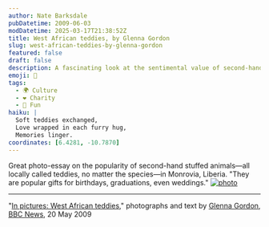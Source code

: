 ```yaml
---
author: Nate Barksdale
pubDatetime: 2009-06-03
modDatetime: 2025-03-17T21:38:52Z
title: West African teddies, by Glenna Gordon
slug: west-african-teddies-by-glenna-gordon
featured: false
draft: false
description: A fascinating look at the sentimental value of second-hand stuffed animals, affectionately known as "teddies," in Monrovia, Liberia.
emoji: 🧸
tags:
  - 🌍 Culture
  - ❤️ Charity
  - 🎈 Fun
haiku: |
  Soft teddies exchanged,  
  Love wrapped in each furry hug,  
  Memories linger.
coordinates: [6.4281, -10.7870]
---
```


Great photo-essay on the popularity of second-hand stuffed animals—all locally called teddies, no matter the species—in Monrovia, Liberia. "They are popular gifts for birthdays, graduations, even weddings." [![photo](http://culture-making.com/media/_45766908_01_img_7513ed_766.jpg)](http://news.bbc.co.uk/2/hi/in_pictures/8046756.stm)

---

"[In pictures: West African teddies](http://news.bbc.co.uk/2/hi/in_pictures/8046756.stm)," photographs and text by [Glenna Gordon](http://web.archive.org/web/20090226012230/http://glennagordon.com:80/main.php), [BBC News](http://news.bbc.co.uk/2/hi/in_pictures/8046756.stm), 20 May 2009
